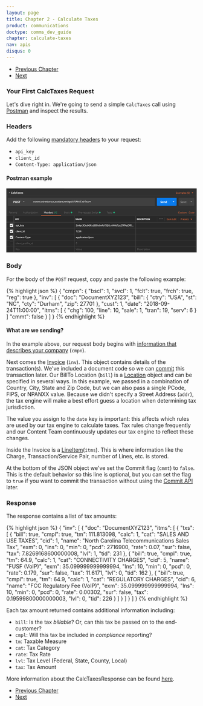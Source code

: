 ```yaml
---
layout: page
title: Chapter 2 - Calculate Taxes
product: communications
doctype: comms_dev_guide
chapter: calculate-taxes
nav: apis
disqus: 0
---
```


<ul class="pager">
  <li class="previous"><a href="/communications/dev-guide/getting-started"><i class="glyphicon glyphicon-chevron-left"></i>Previous Chapter</a></li>
  <li class="next"><a href="/communications/dev-guide/calculate-taxes/required-fields/">Next<i class="glyphicon glyphicon-chevron-right"></i></a></li>
</ul>

<h3>Your First CalcTaxes Request</h3>

Let's dive right in. We're going to send a simple <code>CalcTaxes</code> call using <a class="dev-guide-link" href="https://www.getpostman.com">Postman</a> and inspect the results.

<h3>Headers</h3>

Add the following <a class="dev-guide-link" href="/communications/dev-guide/getting-started/authentication/">mandatory headers</a> to your request:
<ul class="dev-guide-list">
  <li><code>api_key</code></li>
  <li><code>client_id</code></li>
  <li><code>Content-Type: application/json</code></li>
</ul>

<h4>Postman example</h4>
<img src="/public/images/comms/dev-guide/comms_dev_guide_1.png"/>

<h3>Body</h3>
For the body of the <code>POST</code> request, copy and paste the following example:

{% highlight json %}
{
  "cmpn": {
    "bscl": 1,
    "svcl": 1,
    "fclt": true,
    "frch": true,
    "reg": true
  },
  "inv": [
    {
      "doc": "DocumentXYZ123",
      "bill": {
        "ctry": "USA",
        "st": "NC",
        "cty": "Durham",
        "zip": 27701
      },
      "cust": 1,
      "date": "2018-09-24T11:00:00",
      "itms": [
        {
          "chg": 100,
          "line": 10,
          "sale": 1,
          "tran": 19,
          "serv": 6
        }
      ]
      "cmmt": false
    }
  ]
}
{% endhighlight %}

<h4>What are we sending?</h4>

In the example above, our request body begins with <a class="dev-guide-link" href="/communications/dev-guide/reference/company-data/">information that describes your company</a> (<code>cmpn</code>).

Next comes the <a class="dev-guide-link" href="/communications/dev-guide/reference/invoice/">Invoice</a> (<code>inv</code>). This object contains details of the transaction(s). We've included a document code so we can <a class="dev-guide-link" href="/communications/dev-guide/commit-uncommit/">commit</a> this transaction later. Our BillTo Location (<code>bill</code>) is a <a class="dev-guide-link" href="/communications/dev-guide/reference/location/">Location</a> object and can be specified in several ways. In this example, we passed in a combination of Country, City, State and Zip Code, but we can also pass a single PCode, FIPS, or NPANXX value. Because we didn't specify a Street Address (<code>addr</code>), the tax engine will make a best effort guess a location when determining tax jurisdiction.

The value you assign to the <code>date</code> key is important: this affects which rules are used by our tax engine to calculate taxes. Tax rules change frequently and our Content Team continuously updates our tax engine to reflect these changes.

Inside the Invoice is a <a class="dev-guide-link"  href="/communications/dev-guide/reference/line-item/">LineItem</a>(<code>itms</code>). This is where information like the Charge, Transaction/Service Pair, number of Lines, etc. is stored.

At the bottom of the JSON object we've set the Commit flag (<code>cmmt</code>) to <code>false</code>. This is the default behavior so this line is optional, but you can set the flag to <code>true</code> if you want to commit the transaction without using the <a class="dev-guide-link"  href="/communications/dev-guide/commit-uncommit/commit-request/">Commit API</a> later.


<h3>Response</h3>
The response contains a list of tax amounts:

{% highlight json %}
{
    "inv": [
        {
            "doc": "DocumentXYZ123",
            "itms": [
                {
                    "txs": [
                        {
                            "bill": true,
                            "cmpl": true,
                            "tm": 111.813098,
                            "calc": 1,
                            "cat": "SALES AND USE TAXES",
                            "cid": 1,
                            "name": "North Carolina Telecommunications Sales Tax",
                            "exm": 0,
                            "lns": 0,
                            "min": 0,
                            "pcd": 2716900,
                            "rate": 0.07,
                            "sur": false,
                            "tax": 7.8269168600000008,
                            "lvl": 1,
                            "tid": 231
                        },
                        {
                            "bill": true,
                            "cmpl": true,
                            "tm": 64.9,
                            "calc": 1,
                            "cat": "CONNECTIVITY CHARGES",
                            "cid": 5,
                            "name": "FUSF (VoIP)",
                            "exm": 35.099999999999994,
                            "lns": 10,
                            "min": 0,
                            "pcd": 0,
                            "rate": 0.179,
                            "sur": false,
                            "tax": 11.6171,
                            "lvl": 0,
                            "tid": 162
                        },
                        {
                            "bill": true,
                            "cmpl": true,
                            "tm": 64.9,
                            "calc": 1,
                            "cat": "REGULATORY CHARGES",
                            "cid": 6,
                            "name": "FCC Regulatory Fee (VoIP)",
                            "exm": 35.099999999999994,
                            "lns": 10,
                            "min": 0,
                            "pcd": 0,
                            "rate": 0.00302,
                            "sur": false,
                            "tax": 0.19599800000000003,
                            "lvl": 0,
                            "tid": 226
                        }
                    ]
                }
            ]
        }
    ]
}
{% endhighlight %}

Each tax amount returned contains additional information including:
<ul class="dev-guide-list">
  <li><code>bill</code>: Is the tax <i>billable</i>? Or, can this tax be passed on to the end-customer?</li>
  <li><code>cmpl</code>: Will this tax be included in <i>compliance</i> reporting?</li>
  <li><code>tm</code>: Taxable Measure</li>
  <li><code>cat</code>: Tax Category</li>
  <li><code>rate</code>: Tax Rate</li>
  <li><code>lvl</code>: Tax Level (Federal, State, County, Local)</li>
  <li><code>tax</code>: Tax Amount</li>
</ul>

More information about the CalcTaxesResponse can be found <a class="dev-guide-link" href="/communications/dev-guide/reference/calc-taxes-response/">here</a>.

<ul class="pager">
  <li class="previous"><a href="/communications/dev-guide/getting-started"><i class="glyphicon glyphicon-chevron-left"></i>Previous Chapter</a></li>
  <li class="next"><a href="/communications/dev-guide/calculate-taxes/required-fields/">Next<i class="glyphicon glyphicon-chevron-right"></i></a></li>
</ul>